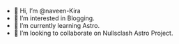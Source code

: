 - 👋 Hi, I’m @naveen-Kira
- 👀 I’m interested in Blogging.
- 🌱 I’m currently learning Astro.
- 💞️ I’m looking to collaborate on Nullsclash Astro Project.

<!---
naveen-Kira/naveen-Kira is a ✨ special ✨ repository because its `README.md` (this file) appears on your GitHub profile.
You can click the Preview link to take a look at your changes.
--->
